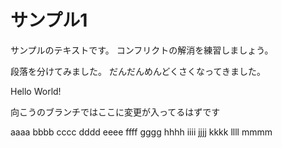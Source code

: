 # サンプル1

サンプルのテキストです。
コンフリクトの解消を練習しましょう。

段落を分けてみました。
だんだんめんどくさくなってきました。

Hello World!

向こうのブランチではここに変更が入ってるはずです

aaaa
bbbb
cccc
dddd
eeee
ffff
gggg
hhhh
iiii
jjjj
kkkk
llll
mmmm

